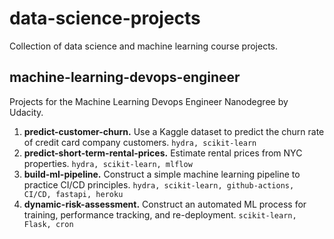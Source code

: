 # data-science-projects
Collection of data science and machine learning course projects.

## machine-learning-devops-engineer

Projects for the Machine Learning Devops Engineer Nanodegree by Udacity.

1. **predict-customer-churn.** Use a Kaggle dataset to predict the churn rate of credit card company customers. `hydra, scikit-learn`
2. **predict-short-term-rental-prices.** Estimate rental prices from NYC properties. `hydra, scikit-learn, mlflow`
3. **build-ml-pipeline.** Construct a simple machine learning pipeline to practice CI/CD principles. `hydra, scikit-learn, github-actions, CI/CD, fastapi, heroku`
4. **dynamic-risk-assessment.** Construct an automated ML process for training, performance tracking, and re-deployment. `scikit-learn, Flask, cron`